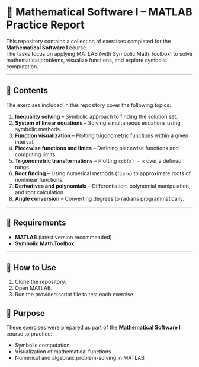 # 📘 Mathematical Software I – MATLAB Practice Report

This repository contains a collection of exercises completed for the **Mathematical Software I** course.  
The tasks focus on applying MATLAB (with Symbolic Math Toolbox) to solve mathematical problems, visualize functions, and explore symbolic computation.

---

## 📑 Contents
The exercises included in this repository cover the following topics:

1. **Inequality solving** – Symbolic approach to finding the solution set.  
2. **System of linear equations** – Solving simultaneous equations using symbolic methods.  
3. **Function visualization** – Plotting trigonometric functions within a given interval.  
4. **Piecewise functions and limits** – Defining piecewise functions and computing limits.  
5. **Trigonometric transformations** – Plotting `cot(x) - x` over a defined range.  
6. **Root finding** – Using numerical methods (`fzero`) to approximate roots of nonlinear functions.  
7. **Derivatives and polynomials** – Differentiation, polynomial manipulation, and root calculation.  
8. **Angle conversion** – Converting degrees to radians programmatically.

---

## 🔧 Requirements
- **MATLAB** (latest version recommended)  
- **Symbolic Math Toolbox**  

---

## 🚀 How to Use
1. Clone the repository:
2. Open MATLAB.
3. Run the provided script file to test each exercise.

## 🎯 Purpose

These exercises were prepared as part of the **Mathematical Software I** course to practice:

- Symbolic computation  
- Visualization of mathematical functions  
- Numerical and algebraic problem-solving in MATLAB  
